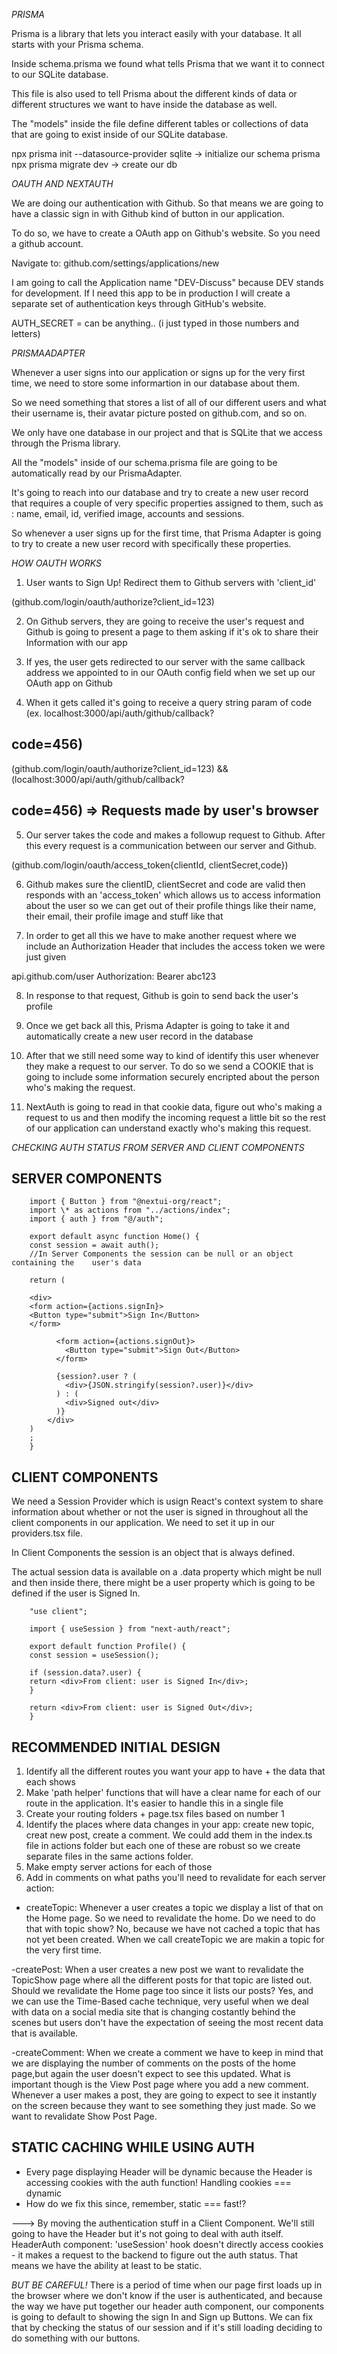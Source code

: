 _PRISMA_

Prisma is a library that lets you interact easily with your database. It all starts with your Prisma schema.

Inside schema.prisma we found what tells Prisma that we want it to connect to our SQLite database.

This file is also used to tell Prisma about the different kinds of data or different structures we want to have inside the database as well.

The "models" inside the file define different tables or collections of data that are going to exist inside of our SQLite database.

npx prisma init --datasource-provider sqlite -> initialize our schema prisma
npx prisma migrate dev -> create our db

_OAUTH AND NEXTAUTH_

We are doing our authentication with Github. So that means we are going to have a classic sign in with Github kind of button in our application.

To do so, we have to create a OAuth app on Github's website. So you need a github account.

Navigate to: github.com/settings/applications/new

I am going to call the Application name "DEV-Discuss" because DEV stands for development. If I need this app to be in production I will create a separate set of authentication keys through GitHub's website.

AUTH_SECRET = can be anything.. (i just typed in those numbers and letters)

_PRISMAADAPTER_

Whenever a user signs into our application or signs up for the very first time, we need to store some informartion in our database about them.

So we need something that stores a list of all of our different users and what their username is, their avatar picture posted on github.com, and so on.

We only have one database in our project and that is SQLite that we access through the Prisma library.

All the "models" inside of our schema.prisma file are going to be automatically read by our PrismaAdapter.

It's going to reach into our database and try to create a new user record that requires a couple of very specific properties assigned to them, such as : name, email, id, verified image, accounts and sessions.

So whenever a user signs up for the first time, that Prisma Adapter is going to try to create a new user record with specifically these properties.

_HOW OAUTH WORKS_

1. User wants to Sign Up! Redirect them to Github servers with 'client_id'

(github.com/login/oauth/authorize?client_id=123)

2. On Github servers, they are going to receive the user's request and Github is going to present a page to them asking if it's ok to share their Information with our app

3. If yes, the user gets redirected to our server with the same callback address we appointed to in our OAuth config field when we set up our OAuth app on Github

4. When it gets called it's going to receive a query string param of code (ex. localhost:3000/api/auth/github/callback?

## code=456)

(github.com/login/oauth/authorize?client_id=123) && (localhost:3000/api/auth/github/callback?

## code=456) => Requests made by user's browser

5. Our server takes the code and makes a followup request to Github. After this every request is a communication between our server and Github.

(github.com/login/oauth/access_token{clientId, clientSecret,code})

6. Github makes sure the clientID, clientSecret and code are valid then responds with an 'access_token' which allows us to access information about the user so we can get out of their profile things like their name, their email, their profile image and stuff like that

7. In order to get all this we have to make another request where we include an Authorization Header that includes the access token we were just given

api.github.com/user Authorization: Bearer abc123

8. In response to that request, Github is goin to send back the user's profile

9. Once we get back all this, Prisma Adapter is going to take it and automatically create a new user record in the database

10. After that we still need some way to kind of identify this user whenever they make a request to our server. To do so we send a COOKIE that is going to include some information securely encripted about the person who's making the request.

11. NextAuth is going to read in that cookie data, figure out who's making a request to us and then modify the incoming request a little bit so the rest of our application can understand exactly who's making this request.

_CHECKING AUTH STATUS FROM SERVER AND CLIENT COMPONENTS_

## SERVER COMPONENTS

```
    import { Button } from "@nextui-org/react";
    import \* as actions from "../actions/index";
    import { auth } from "@/auth";

    export default async function Home() {
    const session = await auth();
    //In Server Components the session can be null or an object containing the    user's data

    return (

    <div>
    <form action={actions.signIn}>
    <Button type="submit">Sign In</Button>
    </form>

          <form action={actions.signOut}>
            <Button type="submit">Sign Out</Button>
          </form>

          {session?.user ? (
            <div>{JSON.stringify(session?.user)}</div>
          ) : (
            <div>Signed out</div>
          )}
        </div>
    )
    ;
    }
```

## CLIENT COMPONENTS

We need a Session Provider which is usign React's context system to share information about whether or not the user is signed in throughout all the client components in our application. We need to set it up in our providers.tsx file.

In Client Components the session is an object that is always defined.

The actual session data is available on a .data property which might be null and then inside there, there might be a user property which is going to be defined if the user is Signed In.

```
    "use client";

    import { useSession } from "next-auth/react";

    export default function Profile() {
    const session = useSession();

    if (session.data?.user) {
    return <div>From client: user is Signed In</div>;
    }

    return <div>From client: user is Signed Out</div>;
    }
```

## RECOMMENDED INITIAL DESIGN

1. Identify all the different routes you want your app to have + the data that each shows
2. Make 'path helper' functions that will have a clear name for each of our route in the application. It's easier to handle this in a single file
3. Create your routing folders + page.tsx files based on number 1
4. Identify the places where data changes in your app: create new topic, creat new post, create a comment. We could add them in the index.ts file in actions folder but each one of these are robust so we create separate files in the same actions folder.
5. Make empty server actions for each of those
6. Add in comments on what paths you'll need to revalidate for each server action:

- createTopic: Whenever a user creates a topic we display a list of that on the Home page. So we need to revalidate the home. Do we need to do that with topic show? No, because we have not cached a topic that has not yet been created. When we call createTopic we are makin a topic for the very first time.

-createPost: When a user creates a new post we want to revalidate the TopicShow page where all the different posts for that topic are listed out. Should we revalidate the Home page too since it lists our posts? Yes, and we can use the Time-Based cache technique, very useful when we deal with data on a social media site that is changing costantly behind the scenes but users don't have the expectation of seeing the most recent data that is available.

-createComment: When we create a comment we have to keep in mind that we are displaying the number of comments on the posts of the home page,but again the user doesn't expect to see this updated. What is important though is the View Post page where you add a new comment. Whenever a user makes a post, they are going to expect to see it instantly on the screen because they want to see something they just made. So we want to revalidate Show Post Page.

## STATIC CACHING WHILE USING AUTH

- Every page displaying Header will be dynamic because the Header is accessing cookies with the auth function! Handling cookies === dynamic
- How do we fix this since, remember, static === fast!?

---> By moving the authentication stuff in a Client Component.
We'll still going to have the Header but it's not going to deal with auth itself.
HeaderAuth component: 'useSession' hook doesn't directly access cookies - it makes a request to the backend to figure out the auth status. That means we have the ability at least to be static.

_BUT BE CAREFUL!_ There is a period of time when our page first loads up in the browser where we don't know if the user is authenticated, and because the way we have put together our header auth component, our components is going to default to showing the sign In and Sign up Buttons. We can fix that by checking the status of our session and if it's still loading deciding to do something with our buttons.
